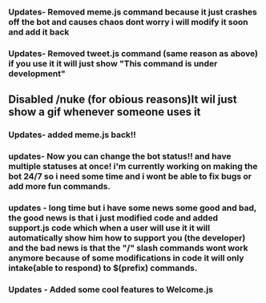 

### Updates- Removed meme.js command because it just crashes off the bot and causes chaos dont worry i will modify it soon and add it back

### Updates- Removed tweet.js command (same reason as above) if you use it it will just show "This command is under development"

## Disabled /nuke (for obious reasons)It wil just show a gif whenever someone uses it

### Updates- added meme.js back!! 

### updates- Now you can change the bot status!! and have multiple statuses at once! i'm currently working on making the bot 24/7 so i need some time and i wont be able to fix bugs or add more fun commands.

### updates - long time but i have some news some good and bad, the good news is that i just modified code and added support.js code which when a user will use it it will automatically show him how to support you (the developer) and the bad news is that the "/" slash commands wont work anymore because of some modifications in code it will only intake(able to respond) to $(prefix) commands. 

### Updates - Added some cool features to Welcome.js
